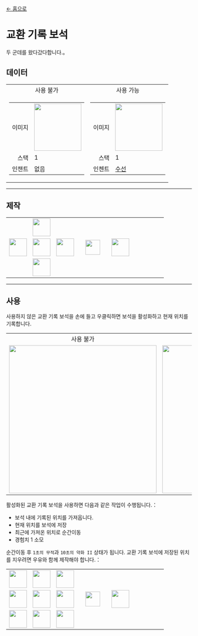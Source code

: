 [← 홈으로](../)
# 교환 기록 보석
두 군데를 왔다갔다합니다.。

## 데이터
<table>
    <tr>
        <td align="center">사용 불가</td>
        <td align="center">사용 가능</td>
    </tr>
    <tr>
        <td>
            <table>
                <tr><td align="end">이미지</td><td><img src="https://i.imgur.com/7OTyHPW.png" width="128"/></td></tr>
                <tr><td align="end">스택</td><td>1</td></tr>
                <tr><td align="end">인챈트</td><td>없음</td></tr>
            </table>
        </td>
        <td>
            <table>
                <tr><td align="end">이미지</td><td><img src="https://i.imgur.com/B0iK4sj.png" width="128"/></td></tr>
                <tr><td align="end">스택</td><td>1</td></tr>
                <tr><td align="end">인첸트</td><td><a href="https://minecraft.fandom.com/zh/wiki/수선">수선</a></td></tr>
            </table>
        </td>
    </tr>
</table>

---
  
## 제작
<table>
    <tr><td></td><td><img src="https://i.imgur.com/0VSclPu.png" width="48"/></td><td></td><td colspan="3"></td></tr>
    <tr><td><img src="https://i.imgur.com/0VSclPu.png" width="48"/></td><td><img src="https://i.imgur.com/nTDcFr1.png" width="48"/></td><td><img src="https://i.imgur.com/0VSclPu.png" width="48"/></td><td width="70" align="center"><img src="https://i.imgur.com/VE0KqIE.png" width="40"/></td><td><img src="https://i.imgur.com/7OTyHPW.png" width="48"/></td><td width="70"></td></tr>
    <tr><td></td><td><img src="https://i.imgur.com/0VSclPu.png" width="48"/></td><td></td><td colspan="3"></td></tr>
</table>

---

## 사용
사용하지 않은 교환 기록 보석을 손에 들고 우클릭하면 보석을 활성화하고 현재 위치를 기록합니다.

<table>
    <tr><td align="center">사용 불가</td><td align="center">사용 가능</td></tr>
    <tr><td><img src="https://i.imgur.com/av4OPF8.png" width="400"/></td><td><img src="https://i.imgur.com/4lduUoD.png" width="400"/></td></tr>
</table>

활성화된 교환 기록 보석을 사용하면 다음과 같은 작업이 수행됩니다.：
- 보석 내에 기록된 위치를 가져옵니다.
- 현재 위치를 보석에 저장
- 최근에 가져온 위치로 순간이동
- 경험치 1 소모

순간이동 후 `1초의 무적`과 `10초의 약화 II` 상태가 됩니다.
교환 기록 보석에 저장된 위치를 지우려면 우유와 함께 제작해야 합니다.：  
<table>
    <tr><td><img src="https://i.imgur.com/wl43BjZ.png" width="48"/></td><td><img src="https://i.imgur.com/wl43BjZ.png" width="48"/></td><td><img src="https://i.imgur.com/wl43BjZ.png" width="48"/></td><td colspan="3"></td></tr>
    <tr><td><img src="https://i.imgur.com/wl43BjZ.png" width="48"/></td><td><img src="https://i.imgur.com/B0iK4sj.png" width="48"/></td><td><img src="https://i.imgur.com/wl43BjZ.png" width="48"/></td><td width="70" align="center"><img src="https://i.imgur.com/VE0KqIE.png" width="40"/></td><td><img src="https://i.imgur.com/7OTyHPW.png" width="48"/></td><td width="70"></td></tr>
    <tr><td><img src="https://i.imgur.com/wl43BjZ.png" width="48"/></td><td><img src="https://i.imgur.com/D9EWcrw.png" width="48"/></td><td><img src="https://i.imgur.com/wl43BjZ.png" width="48"/></td><td colspan="3"></td></tr>
</table>
